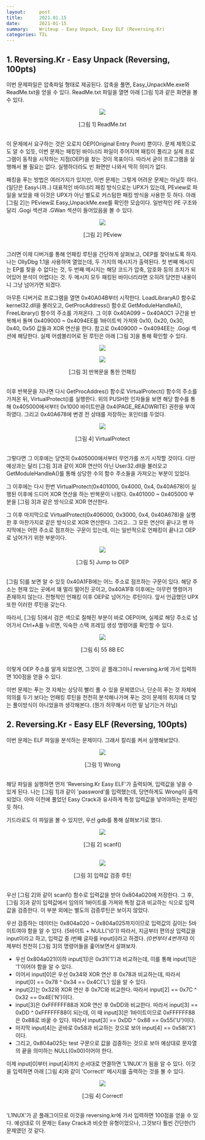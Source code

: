 ```yaml
---
layout:     post
title:      2021.01.15
date:       2021-01-15
summary:	Writeup - Easy Unpack, Easy ELF (Reversing.Kr)
categories: TIL
---
```


## 1. Reversing.Kr - Easy Unpack (Reversing, 100pts)

이번 문제파일은 압축파일 형태로 제공된다. 압축을 풀면, Easy_UnpackMe.exe와 ReadMe.txt을 얻을 수 있다.
ReadMe.txt 파일을 열면 아래 [그림 1]과 같은 화면을 볼 수 있다.

<p align="center"><img src="https://user-images.githubusercontent.com/75083364/104712421-de6e0e00-5765-11eb-86e2-2a019bcdb959.png"></p>
<center>[그림 1] ReadMe.txt</center><br>

이 문제에서 요구하는 것은 오로지 OEP(Original Entry Point) 뿐이다.
문제 제목으로도 알 수 있듯, 이번 문제는 패킹된 바이너리 파일이 주어지며 패킹이 풀리고 실제 프로그램이 동작을 시작하는 지점(OEP)을 찾는 것이 목표이다.
따라서 굳이 프로그램을 실행해서 볼 필요는 없다. 실행하더라도 빈 화면만 나와서 딱히 의미가 없다. 

패킹을 푸는 방법은 여러가지가 있지만, 이번 문제는 그렇게 어려운 문제는 아닐듯 하다. (일단은 Easy니까..)
대표적인 바이너리 패킹 방식으로는 UPX가 있는데, PEview로 파일을 보았을 때 이것은 UPX가 아닌 별도로 커스텀한 패킹 방식을 사용한 듯 하다.
아래 [그림 2]는 PEview로 Easy_UnpackMe.exe를 확인한 모습이다. 일반적인 PE 구조와 달리 .Gogi 섹션과 .GWan 섹션이 들어있음을 볼 수 있다.

<p align="center"><img src="https://user-images.githubusercontent.com/75083364/104712422-df9f3b00-5765-11eb-91e4-80a451fd0268.png"></p>
<center>[그림 2] PEview</center><br>

그러면 이제 디버거를 통해 언패킹 루틴을 간단하게 살펴보고, OEP를 찾아보도록 하자.
나는 OllyDbg 1.1을 사용하여 열었는데, 두 가지의 메시지가 출력된다.
첫 번째 메시지는 EP를 찾을 수 없다는 것, 두 번째 메시지는 해당 코드가 압축, 암호화 등의 조치가 되어있어 분석이 어렵다는 것.
두 메시지 모두 패킹된 바이너리라면 오히려 당연한 내용이니 그냥 넘어가면 되겠다.

아무튼 디버거로 프로그램을 열면 0x40A04B부터 시작한다. LoadLibraryA() 함수로 kernel32.dll을 불러오고, GetProcAddress() 함수로 GetModuleHandleA(), FreeLibrary() 함수의 주소를 가져온다.
그 이후 0x40A099 ~ 0x40A0C1 구간을 반복해서 돌며 0x409000 ~ 0x4094EE를 1바이트씩 가져와 0x10, 0x20, 0x30, 0x40, 0x50 값들과 XOR 연산을 한다.
참고로 0x409000 ~ 0x4094EE는 .Gogi 섹션에 해당한다.
실제 어셈블리어로 된 루틴은 아래 [그림 3]을 통해 확인할 수 있다.

<p align="center"><img src="https://user-images.githubusercontent.com/75083364/104712423-e037d180-5765-11eb-97ea-827b7fdfc0ae.png"></p>
<p align="center"><img src="https://user-images.githubusercontent.com/75083364/104712425-e037d180-5765-11eb-80d4-107a845a16d9.png"></p>
<center>[그림 3] 반복문을 통한 언패킹</center><br>

이후 반복문을 지나면 다시 GetProcAddres() 함수로 VirtualProtect() 함수의 주소를 가져온 뒤, VirtualProtect()를 실행한다.
위의 PUSH한 인자들을 보면 해당 함수를 통해 0x405000에서부터 0x1000 바이트만큼 0x4(PAGE_READWRITE) 권한을 부여하였다.
그리고 0x40A678에 변경 전 상태를 저장하는 포인터를 두었다.

<p align="center"><img src="https://user-images.githubusercontent.com/75083364/104712427-e0d06800-5765-11eb-8816-26cbd1a8f535.png"></p>
<center>[그림 4] VirtualProtect</center><br>

그렇다면 그 이후에는 당연히 0x405000에서부터 무언가를 쓰기 시작할 것이다.
다만 예상과는 달리 [그림 3]과 같이 XOR 연산이 아닌 User32.dll을 불러오고 GetModuleHandleA()를 통해 상당한 수의 함수 주소들을 가져오는 부분이 있었다.

그 이후에는 다시 한번 VirtualProtect(0x401000, 0x4000, 0x4, 0x40A678)이 실행된 이후에 드디어 XOR 연산을 하는 반복문이 나왔다.
0x401000 ~ 0x405000 부분을 [그림 3]과 같은 방식으로 XOR 연산한다.

그 이후 마지막으로 VirtualProtect(0x406000, 0x3000, 0x4, 0x40A678)을 실행한 후 마찬가지로 같은 방식으로 XOR 연산한다.
그리고.. 그 모든 연산이 끝나고 맨 마지막에는 어떤 주소로 점프하는 구문이 있는데, 이는 일반적으로 언패킹이 끝나고 OEP로 넘어가기 위한 부분이다.

<p align="center"><img src="https://user-images.githubusercontent.com/75083364/104712429-e168fe80-5765-11eb-966e-887734131f2e.png"></p>
<center>[그림 5] Jump to OEP</center><br>

[그림 5]를 보면 알 수 있듯 0x40A1FB에는 어느 주소로 점프하는 구문이 있다. 해당 주소는 현재 있는 곳에서 꽤 멀리 떨어진 곳이고, 0x40A1FB 이후에는 아무런 명령어가 존재하지 않는다.
전형적인 언패킹 이후 OEP로 넘어가는 루틴이다. 앞서 언급했던 UPX 또한 이러한 루틴을 갖는다.

따라서, [그림 5]에서 검은 색으로 칠해진 부분이 바로 OEP이며, 실제로 해당 주소로 넘어가서 Ctrl+A를 누르면, 익숙한 스택 프레임 생성 명령어를 확인할 수 있다.

<p align="center"><img src="https://user-images.githubusercontent.com/75083364/104712433-e168fe80-5765-11eb-894c-b74e2cfb2953.png"></p>
<center>[그림 6] 55 8B EC</center><br>

이렇게 OEP 주소를 알게 되었으면, 그것이 곧 플래그이니 reversing.kr에 가서 입력하면 100점을 얻을 수 있다.

이번 문제는 푸는 것 자체는 상당히 빨리 풀 수 있을 문제였으나, 단순히 푸는 것 자체에 의의를 두기 보다는
언패킹 루틴을 천천히 분석해나가며 푸는 것이 문제의 취지에 더 맞는 풀이방식이 아니었을까 생각해본다. (뭔가 허무해서 이런 말 남기는거 아님)

## 2. Reversing.Kr - Easy ELF (Reversing, 100pts)

이번 문제는 ELF 파일을 분석하는 문제이다. 그래서 칼리를 켜서 실행해보았다.

<p align="center"><img src="https://user-images.githubusercontent.com/75083364/104712441-e29a2b80-5765-11eb-84f7-02d6b3ac6935.png"></p>
<center>[그림 1] Wrong</center><br>

해당 파일을 실행하면 먼저 'Reversing.Kr Easy ELF'가 출력되며, 입력값을 넣을 수 있게 된다.
나는 [그림 1]과 같이 'password'를 입력했는데, 당연하게도 Wrong이 출력되었다.
아마 이전에 풀었던 Easy Crack과 유사하게 특정 입력값을 넣어야하는 문제인듯 하다.

기드라로도 이 파일을 볼 수 있지만, 우선 gdb를 통해 살펴보기로 했다.

<p align="center"><img src="https://user-images.githubusercontent.com/75083364/104712443-e332c200-5765-11eb-9657-2cfb2d7023fe.png"></p>
<center>[그림 2] scanf()</center><br>

<p align="center"><img src="https://user-images.githubusercontent.com/75083364/104712444-e3cb5880-5765-11eb-8998-6598e9f01421.png"></p>
<center>[그림 3] 입력값 검증 루틴</center><br>

우선 [그림 2]와 같이 scanf() 함수로 입력값을 받아 0x804a020에 저장한다.
그 후, [그림 3]과 같이 입력값에서 임의의 1바이트를 가져와 특정 값과 비교하는 식으로 입력값을 검증한다.
이 부분 외에는 별도의 검증루틴은 보이지 않았다.

우선 검증하는 데이터는 0x804a020 ~ 0x804a025까지이므로 입력값의 길이는 5바이트여야 함을 알 수 있다. (5바이트 + NULL('\0'))
따라서, 지금부터 편의상 입력값을 input이라고 하고, 입력값 중 i번째 글자를 input[i]라고 하겠다. *(0번부터 4번까지)*
이제부터 천천히 [그림 3]의 명령어들을 훑어보면서 살펴보자.

- 우선 0x804a021(이하 input[1])은 0x31('1')과 비교하는데, 이를 통해 input[1]은 '1'이어야 함을 알 수 있다.
- 이어서 input[0]은 우선 0x34와 XOR 연산 후 0x78과 비교하는데, 따라서 input[0] == 0x78 ^ 0x34 == 0x4C('L') 임을 알 수 있다.
- input[2]는 0x32와 XOR 연산 후 0x7C와 비교한다. 따라서 input[2] == 0x7C ^ 0x32 == 0x4E('N')이다.
- input[3]은 0xFFFFFF88과 XOR 연산 후 0xDD와 비교한다. 따라서 input[3] == 0xDD ^ 0xFFFFFF88이 되는데, 이 때 input[3]은 1바이트이므로 0xFFFFFF88은 0x88로 바꿀 수 있다. 따라서 input[3] == 0xDD ^ 0x88 == 0x55('U')이다.
- 마지막 input[4]는 곧바로 0x58과 비교하는 것으로 보아 input[4] == 0x58('X')이다.
- 그리고, 0x804a025는 test 구문으로 값을 검증하는 것으로 보아 예상대로 문자열의 끝을 의미하는 NULL(0x00)이어야 한다.

이제 input[0]부터 input[4]까지 순서대로 연결하면 'L1NUX'가 됨을 알 수 있다. 이것을 입력하면 아래 [그림 4]와 같이 'Correct!' 메시지를 출력하는 것을 볼 수 있다.

<p align="center"><img src="https://user-images.githubusercontent.com/75083364/104712447-e3cb5880-5765-11eb-9c17-4d9ab27d58c7.png"></p>
<center>[그림 4] Correct!</center><br>

'L1NUX'가 곧 플래그이므로 이것을 reversing.kr에 가서 입력하면 100점을 얻을 수 있다.
예상대로 이 문제는 Easy Crack과 비슷한 유형이었으나, 그것보다 훨씬 간단한(?) 문제였던 것 같다.